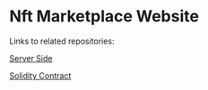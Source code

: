 # Nft Marketplace Website

Links to related repositories:
  
  [Server Side](https://github.com/najlae01/nftmarketplace-server)

  [Solidity Contract](https://github.com/najlae01/monsters-collection)


